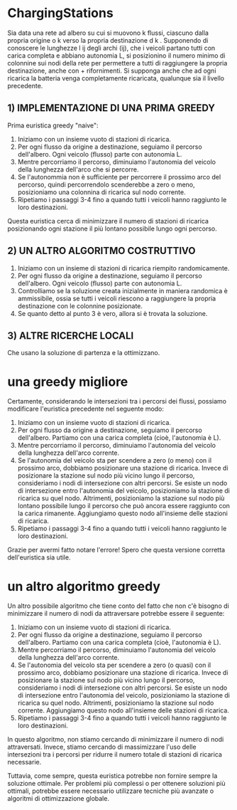 # ChargingStations

Sia data una rete ad albero su cui si muovono k flussi, ciascuno dalla propria origine o k verso la propria destinazione d k . Supponendo di conoscere le lunghezze l ij degli archi (ij), che i veicoli partano tutti con carica completa e abbiano autonomia L, si posizionino il numero minimo di colonnine sui nodi della rete per permettere a tutti di raggiungere la propria destinazione, anche con + rifornimenti. Si supponga anche che ad ogni ricarica la batteria venga completamente ricaricata, qualunque sia il livello precedente.

## 1) IMPLEMENTAZIONE DI UNA PRIMA GREEDY
  Prima euristica greedy "naive":

  1. Iniziamo con un insieme vuoto di stazioni di ricarica.
  2. Per ogni flusso da origine a destinazione, seguiamo il percorso dell'albero. Ogni veicolo (flusso) parte con autonomia L.
  3. Mentre percorriamo il percorso, diminuiamo l'autonomia del veicolo della lunghezza dell'arco che si percorre.
  4. Se l'autonommia non è sufficiente per percorrere il prossimo arco del percorso, quindi percorrendolo scenderebbe a zero o meno, posizioniamo una colonnina di ricarica sul nodo corrente.
  5. Ripetiamo i passaggi 3-4 fino a quando tutti i veicoli hanno raggiunto le loro destinazioni.

Questa euristica cerca di minimizzare il numero di stazioni di ricarica posizionando ogni stazione il più lontano possibile lungo ogni percorso.

## 2) UN ALTRO ALGORITMO COSTRUTTIVO

1. Iniziamo con un insieme di stazioni di ricarica riempito randomicamente.
2. Per ogni flusso da origine a destinazione, seguiamo il percorso dell'albero. Ogni veicolo (flusso) parte con autonomia L.
3. Controlliamo se la soluzione creata inizialmente in maniera randomica è ammissibile, ossia se tutti i veicoli riescono a raggiungere la propria destinazione con le colonnine posizionate.
4. Se quanto detto al punto 3 è vero, allora si è trovata la soluzione.

## 3) ALTRE RICERCHE LOCALI
  Che usano la soluzione di partenza e la ottimizzano.





# una greedy migliore
Certamente, considerando le intersezioni tra i percorsi dei flussi, possiamo modificare l'euristica precedente nel seguente modo:

1. Iniziamo con un insieme vuoto di stazioni di ricarica.
2. Per ogni flusso da origine a destinazione, seguiamo il percorso dell'albero. Partiamo con una carica completa (cioè, l'autonomia è L).
3. Mentre percorriamo il percorso, diminuiamo l'autonomia del veicolo della lunghezza dell'arco corrente.
4. Se l'autonomia del veicolo sta per scendere a zero (o meno) con il prossimo arco, dobbiamo posizionare una stazione di ricarica. Invece di posizionare la stazione sul nodo più vicino lungo il percorso, consideriamo i nodi di intersezione con altri percorsi. Se esiste un nodo di intersezione entro l'autonomia del veicolo, posizioniamo la stazione di ricarica su quel nodo. Altrimenti, posizioniamo la stazione sul nodo più lontano possibile lungo il percorso che può ancora essere raggiunto con la carica rimanente. Aggiungiamo questo nodo all'insieme delle stazioni di ricarica.
5. Ripetiamo i passaggi 3-4 fino a quando tutti i veicoli hanno raggiunto le loro destinazioni.

Grazie per avermi fatto notare l'errore! Spero che questa versione corretta dell'euristica sia utile.

# un altro algoritmo greedy
Un altro possibile algoritmo che tiene conto del fatto che non c'è bisogno di minimizzare il numero di nodi da attraversare potrebbe essere il seguente:

1. Iniziamo con un insieme vuoto di stazioni di ricarica.
2. Per ogni flusso da origine a destinazione, seguiamo il percorso dell'albero. Partiamo con una carica completa (cioè, l'autonomia è L).
3. Mentre percorriamo il percorso, diminuiamo l'autonomia del veicolo della lunghezza dell'arco corrente.
4. Se l'autonomia del veicolo sta per scendere a zero (o quasi) con il prossimo arco, dobbiamo posizionare una stazione di ricarica. Invece di posizionare la stazione sul nodo più vicino lungo il percorso, consideriamo i nodi di intersezione con altri percorsi. Se esiste un nodo di intersezione entro l'autonomia del veicolo, posizioniamo la stazione di ricarica su quel nodo. Altrimenti, posizioniamo la stazione sul nodo corrente. Aggiungiamo questo nodo all'insieme delle stazioni di ricarica.
5. Ripetiamo i passaggi 3-4 fino a quando tutti i veicoli hanno raggiunto le loro destinazioni.

In questo algoritmo, non stiamo cercando di minimizzare il numero di nodi attraversati. Invece, stiamo cercando di massimizzare l'uso delle intersezioni tra i percorsi per ridurre il numero totale di stazioni di ricarica necessarie.

Tuttavia, come sempre, questa euristica potrebbe non fornire sempre la soluzione ottimale. Per problemi più complessi o per ottenere soluzioni più ottimali, potrebbe essere necessario utilizzare tecniche più avanzate o algoritmi di ottimizzazione globale.
